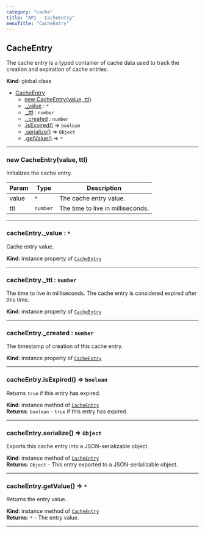 ```yaml
---
category: "cache"
title: "API - CacheEntry"
menuTitle: "CacheEntry"
---
```


## CacheEntry&nbsp;<a name="CacheEntry" href="https://github.com/seznam/ima/blob/v17.8.0/packages/core/src/cache/CacheEntry.js#L5" target="_blank"><span class="icon"><i class="fas fa-external-link-alt fa-xs"></i></span></a>
The cache entry is a typed container of cache data used to track the
creation and expiration of cache entries.

**Kind**: global class  

* [CacheEntry](#CacheEntry)
    * [new CacheEntry(value, ttl)](#new_CacheEntry_new)
    * [._value](#CacheEntry+_value) : <code>\*</code>
    * [._ttl](#CacheEntry+_ttl) : <code>number</code>
    * [._created](#CacheEntry+_created) : <code>number</code>
    * [.isExpired()](#CacheEntry+isExpired) ⇒ <code>boolean</code>
    * [.serialize()](#CacheEntry+serialize) ⇒ <code>Object</code>
    * [.getValue()](#CacheEntry+getValue) ⇒ <code>\*</code>


* * *

### new CacheEntry(value, ttl)&nbsp;<a name="new_CacheEntry_new"></a>
Initializes the cache entry.


| Param | Type | Description |
| --- | --- | --- |
| value | <code>\*</code> | The cache entry value. |
| ttl | <code>number</code> | The time to live in milliseconds. |


* * *

### cacheEntry.\_value : <code>\*</code>&nbsp;<a name="CacheEntry+_value" href="https://github.com/seznam/ima/blob/v17.8.0/packages/core/src/cache/CacheEntry.js#L18" target="_blank"><span class="icon"><i class="fas fa-external-link-alt fa-xs"></i></span></a>
Cache entry value.

**Kind**: instance property of [<code>CacheEntry</code>](#CacheEntry)  

* * *

### cacheEntry.\_ttl : <code>number</code>&nbsp;<a name="CacheEntry+_ttl" href="https://github.com/seznam/ima/blob/v17.8.0/packages/core/src/cache/CacheEntry.js#L26" target="_blank"><span class="icon"><i class="fas fa-external-link-alt fa-xs"></i></span></a>
The time to live in milliseconds. The cache entry is considered
expired after this time.

**Kind**: instance property of [<code>CacheEntry</code>](#CacheEntry)  

* * *

### cacheEntry.\_created : <code>number</code>&nbsp;<a name="CacheEntry+_created" href="https://github.com/seznam/ima/blob/v17.8.0/packages/core/src/cache/CacheEntry.js#L33" target="_blank"><span class="icon"><i class="fas fa-external-link-alt fa-xs"></i></span></a>
The timestamp of creation of this cache entry.

**Kind**: instance property of [<code>CacheEntry</code>](#CacheEntry)  

* * *

### cacheEntry.isExpired() ⇒ <code>boolean</code>&nbsp;<a name="CacheEntry+isExpired" href="https://github.com/seznam/ima/blob/v17.8.0/packages/core/src/cache/CacheEntry.js#L41" target="_blank"><span class="icon"><i class="fas fa-external-link-alt fa-xs"></i></span></a>
Returns `true` if this entry has expired.

**Kind**: instance method of [<code>CacheEntry</code>](#CacheEntry)  
**Returns**: <code>boolean</code> - `true` if this entry has expired.  

* * *

### cacheEntry.serialize() ⇒ <code>Object</code>&nbsp;<a name="CacheEntry+serialize" href="https://github.com/seznam/ima/blob/v17.8.0/packages/core/src/cache/CacheEntry.js#L52" target="_blank"><span class="icon"><i class="fas fa-external-link-alt fa-xs"></i></span></a>
Exports this cache entry into a JSON-serializable object.

**Kind**: instance method of [<code>CacheEntry</code>](#CacheEntry)  
**Returns**: <code>Object</code> - This entry exported to a
        JSON-serializable object.  

* * *

### cacheEntry.getValue() ⇒ <code>\*</code>&nbsp;<a name="CacheEntry+getValue" href="https://github.com/seznam/ima/blob/v17.8.0/packages/core/src/cache/CacheEntry.js#L61" target="_blank"><span class="icon"><i class="fas fa-external-link-alt fa-xs"></i></span></a>
Returns the entry value.

**Kind**: instance method of [<code>CacheEntry</code>](#CacheEntry)  
**Returns**: <code>\*</code> - The entry value.  

* * *

